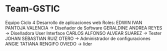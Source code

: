 # Team-GSTIC
Equipo Ciclo 4 Desarrollo de aplicaciones web
Roles: 
EDWIN IVAN PANTOJA VALENCIA   -> Diseñador de Software 
GERALDINE ANDREA REYES        -> Diseñadora User Interface
CARLOS ALFONSO ALVEAR SUAREZ  -> Tester
JOHAN SEBASTIAN RUIZ OTERO    -> Administrador de configuraciones 
ANGIE TATIANA RENGIFO OVIEDO  -> líder
